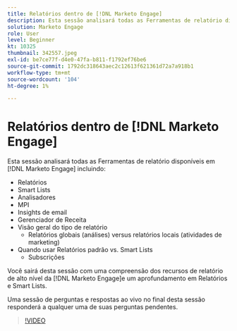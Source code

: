 ```yaml
---
title: Relatórios dentro de [!DNL Marketo Engage]
description: Esta sessão analisará todas as Ferramentas de relatório disponíveis em [!DNL Marketo Engage] incluindo relatórios Smart Lists Analyzers Insights de email MPI
solution: Marketo Engage
role: User
level: Beginner
kt: 10325
thumbnail: 342557.jpeg
exl-id: be7ce77f-d4e0-47fa-b811-f1792ef76be6
source-git-commit: 1792dc318643aec2c12613f621361d72a7a918b1
workflow-type: tm+mt
source-wordcount: '104'
ht-degree: 1%

---
```


# Relatórios dentro de [!DNL Marketo Engage]

Esta sessão analisará todas as Ferramentas de relatório disponíveis em [!DNL Marketo Engage] incluindo:

* Relatórios
* Smart Lists
* Analisadores
* MPI
* Insights de email
* Gerenciador de Receita
* Visão geral do tipo de relatório
   * Relatórios globais (análises) versus relatórios locais (atividades de marketing)
* Quando usar Relatórios padrão vs. Smart Lists
   * Subscrições

Você sairá desta sessão com uma compreensão dos recursos de relatório de alto nível da [!DNL Marketo Engage]e um aprofundamento em Relatórios e Smart Lists.

Uma sessão de perguntas e respostas ao vivo no final desta sessão responderá a qualquer uma de suas perguntas pendentes.

>[!VIDEO](https://video.tv.adobe.com/v/342557/?quality=12&learn=on)
